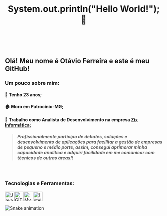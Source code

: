 #  <h1 align="center"> System.out.println("Hello World!");  :rocket: <h1/> <br/>

## Olá! Meu nome é Otávio Ferreira e este é meu GitHub!

### Um pouco sobre mim: 

####  :hatching_chick: Tenho 23 anos;
####  :house: Moro em Patrocínio-MG; 
####  :office: Trabalho como Analista de Desenvolvimento na empresa [Zix Informática](https://zixinformatica.com);
> ##### Profissionalmente participo de debates, soluções e desenvolvimento de aplicações para facilitar a gestão de empresas de pequeno e médio porte, assim, consegui aprimorar minha capacidade analítica e adquiri facilidade em me comunicar com técnicos de outras áreas!!
<br/>

### Tecnologias e Ferramentas:
<img src="https://cdn.jsdelivr.net/gh/devicons/devicon/icons/java/java-original.svg" width="30" height="30" title=Java /><img src="https://cdn.jsdelivr.net/gh/devicons/devicon/icons/git/git-plain.svg" width="30" height="30" title=GIT /><img src="https://cdn.jsdelivr.net/gh/devicons/devicon/icons/mysql/mysql-original.svg" width="30" height="30" title=MySQL /><img src="https://cdn.jsdelivr.net/gh/devicons/devicon/icons/intellij/intellij-plain.svg" width="30" height="30" title=IntelliJ />
          
          

        
          



![Snake animation](https://github.com/otvferreira/otvferreira/blob/output/github-contribution-grid-snake.svg)
<!--
**otvferreira/otvferreira** is a ✨ _special_ ✨ repository because its `README.md` (this file) appears on your GitHub profile.

Here are some ideas to get you started:

- 🔭 I’m currently working on ...
- 🌱 I’m currently learning ...
- 👯 I’m looking to collaborate on ...
- 🤔 I’m looking for help with ...
- 💬 Ask me about ...
- 📫 How to reach me: ...
- 😄 Pronouns: ...
- ⚡ Fun fact: ...
-->
